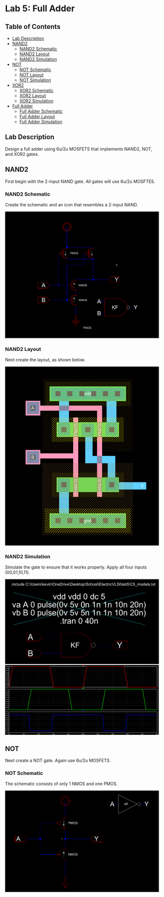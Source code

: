 # Lab 5: Full Adder

## Table of Contents
- [Lab Description](#lab-description)
- [NAND2](#nand2)
  - [NAND2 Schematic](#nand2-schematic)
  - [NAND2 Layout](#nand2-layout)
  - [NAND2 Simulation](#nand2-simulation)
- [NOT](#not)
  - [NOT Schematic](#not-schematic)
  - [NOT Layout](#not-layout)
  - [NOT Simulation](#not-simulation)
- [XOR2](#xor2)
  - [XOR2 Schematic](#xor2-schematic)
  - [XOR2 Layout](#xor2-layout)
  - [XOR2 Simulation](#xor2-simulation)
- [Full Adder](#full-adder)
  - [Full Adder Schematic](#full-adder-schematic)
  - [Full Adder Layout](#full-adder-layout)
  - [Full Adder Simulation](#full-adder-simulation)


## Lab Description
Design a full adder using 6u/2u MOSFETS that implements NAND2, NOT, and XOR2 gates.

## NAND2
First begin with the 2-input NAND gate. All gates will use 6u/2u MOSFTES.

### NAND2 Schematic
Create the schematic and an icon that resembles a 2-input NAND.

![image](https://github.com/KevinF-DU/ENCE_3501_VLSI_Class2023/blob/main/Lab5/images/NADN2_sch.png)

### NAND2 Layout
Next create the layout, as shown below.

![image](https://github.com/KevinF-DU/ENCE_3501_VLSI_Class2023/blob/main/Lab5/images/NADN2_lay.png)

### NAND2 Simulation
Simulate the gate to ensure that it works properly. Apply all four inputs (00,01,10,11).

![image](https://github.com/KevinF-DU/ENCE_3501_VLSI_Class2023/blob/main/Lab5/images/NADN2_sch_sim.png)
![image](https://github.com/KevinF-DU/ENCE_3501_VLSI_Class2023/blob/main/Lab5/images/NADN2_sim.png)

## NOT
Next create a NOT gate. Again use 6u/2u MOSFETS.

### NOT Schematic
The schematic consists of only 1 NMOS and one PMOS.

![image](https://github.com/KevinF-DU/ENCE_3501_VLSI_Class2023/blob/main/Lab5/images/NOT_sch.png)
